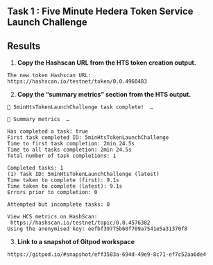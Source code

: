 ## Task 1 : Five Minute Hedera Token Service Launch Challenge

## Results

1. **Copy the Hashscan URL from the HTS token creation output.**

```
The new token Hashscan URL: https://hashscan.io/testnet/token/0.0.4960483
```

2. **Copy the “summary metrics” section from the HTS output.**

```
🎉 5minHtsTokenLaunchChallenge task complete!  …

🔢 Summary metrics  …

Has completed a task: true
First task completed ID: 5minHtsTokenLaunchChallenge
Time to first task completion: 2min 24.5s
Time to all tasks completion: 2min 24.5s
Total number of task completions: 1

Completed tasks: 1
(1) Task ID: 5minHtsTokenLaunchChallenge (latest)
Time taken to complete (first): 9.1s
Time taken to complete (latest): 9.1s
Errors prior to completion: 0

Attempted but incomplete tasks: 0

View HCS metrics on HashScan:
 https://hashscan.io/testnet/topic/0.0.4576382
Using the anonymised key: eefbf39775b60f709a7541e5a31370f8
```

3. **Link to a snapshot of Gitpod workspace**

```
https://gitpod.io/#snapshot/eff3583a-694d-49e9-8c71-ef7c52aa6de4
```
